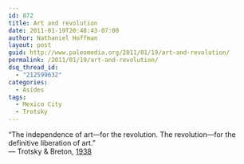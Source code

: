 ```yaml
---
id: 872
title: Art and revolution
date: 2011-01-19T20:48:43-07:00
author: Nathaniel Hoffman
layout: post
guid: http://www.paleomedia.org/2011/01/19/art-and-revolution/
permalink: /2011/01/19/art-and-revolution/
dsq_thread_id:
  - "212599632"
categories:
  - Asides
tags:
  - Mexico City
  - Trotsky
---
```

&#8220;The independence of art—for the revolution. The revolution—for the definitive liberation of art.&#8221;  
— Trotsky & Breton, [1938](http://www.generation-online.org/c/fcsurrealism1.htm)